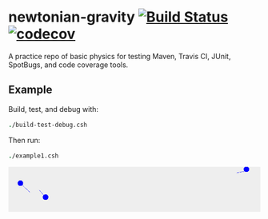 # newtonian-gravity [![Build Status](https://travis-ci.org/naharrison/newtonian-gravity.svg?branch=master)](https://travis-ci.org/naharrison/newtonian-gravity) [![codecov](https://codecov.io/gh/naharrison/newtonian-gravity/branch/master/graph/badge.svg)](https://codecov.io/gh/naharrison/newtonian-gravity)
A practice repo of basic physics for testing Maven, Travis CI, JUnit, SpotBugs, and code coverage tools.

## Example
Build, test, and debug with:
```tcsh
./build-test-debug.csh
```
Then run:
```tcsh
./example1.csh
```
<img src="https://github.com/naharrison/newtonian-gravity/blob/master/example1.png" width="800">
